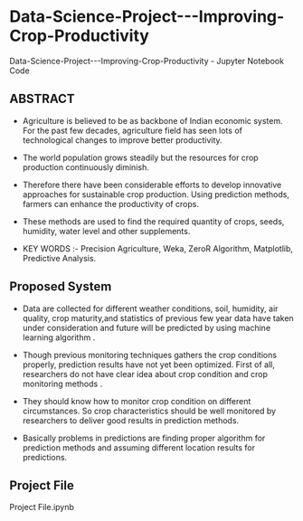 # Data-Science-Project---Improving-Crop-Productivity
Data-Science-Project---Improving-Crop-Productivity - Jupyter Notebook Code

ABSTRACT
---------
* Agriculture is believed to be as backbone of Indian economic system. For the past few 
decades, agriculture field has seen lots of technological changes to improve better productivity.

* The world population grows steadily but the resources for crop production continuously diminish. 

* Therefore there have been considerable efforts to develop innovative approaches for 
sustainable crop production. Using prediction methods, farmers can enhance the productivity of crops.

* These methods are used to find the required quantity of crops, seeds, humidity, water level and other
  supplements.

* KEY WORDS :- Precision Agriculture, Weka, ZeroR Algorithm, Matplotlib, Predictive Analysis.


Proposed System
---------

* Data are collected for different weather conditions, soil, humidity, air quality, crop maturity,and statistics of previous few year data have taken under consideration and future will be predicted by using machine learning algorithm .

* Though previous monitoring techniques gathers the crop conditions properly, prediction results have not yet been optimized. First of all, researchers do not have clear idea about crop condition and crop monitoring methods . 

* They should know how to monitor crop condition on different circumstances. So crop characteristics should be well monitored by researchers to deliver good results in prediction methods.

* Basically problems in predictions are finding proper algorithm for prediction methods and assuming different location results for   predictions. 


Project File
---------

 Project File.ipynb
